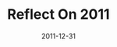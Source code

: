---
layout: message
category: message
series: "Reflect On 2011"
title: "Reflect On 2011"
date: 2011-12-31
program-description: "2011 Recap - Program"
program: "http://www.crossroads.net/players/media/hq/12_31_11-1_01_12Program (1).pdf"
program-title: "2011 Recap - Program"
audio-description: "Brian Tome talks about what we learned in 2011 and how we believe God is calling our community in the coming year."
audio: "http://www.crossroads.net/players/media/hq/2011_recap.mp3"
audio-title: "2011 Recap"
audio-duration: "41&#58;28"
video-description: "Brian Tome talks about what we learned in 2011 and how we believe God is calling our community in the coming year."
video-title: "2011 Recap"
video: "https://s3.amazonaws.com/crossroadsvideomessages/2011_recap_new.mp4"
---